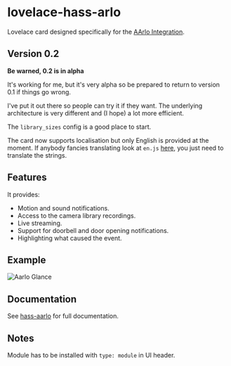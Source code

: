 # lovelace-hass-arlo

Lovelace card designed specifically for the [AArlo Integration](https://github.com/twrecked/hass-aarlo).

## Version 0.2

**Be warned, 0.2 is in alpha**

It's working for me, but it's very alpha so be prepared to return to
version 0.1 if things go wrong.

I've put it out there so people can try it if they want. The underlying
architecture is very different and (I hope) a lot more efficient.

The `library_sizes` config is a good place to start.

The card now supports localisation but only English is provided at the
moment. If anybody fancies translating look at `en.js`
[here](https://github.com/twrecked/lovelace-hass-aarlo/tree/master/lang), you
just need to translate the strings.


## Features
It provides:
* Motion and sound notifications.
* Access to the camera library recordings.
* Live streaming.
* Support for doorbell and door opening notifications.
* Highlighting what caused the event.

## Example
![Aarlo Glance](https://github.com/twrecked/hass-aarlo/blob/master/images/aarlo-glance-02.png)

## Documentation
See [hass-aarlo](https://github.com/twrecked/hass-aarlo/blob/master/README.md) for full documentation.

## Notes
Module has to be installed with `type: module` in UI header.

